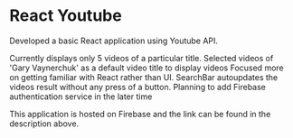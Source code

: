 # React Youtube
Developed a basic React application using Youtube API. 

Currently displays only 5 videos of a particular title. 
Selected videos of 'Gary Vaynerchuk' as a default video title to display videos
Focused more on getting familiar with React rather than UI.
SearchBar autoupdates the videos result without any press of a button.
Planning to add Firebase authentication service in the later time


This application is hosted on Firebase and the link can be found in the description above. 
